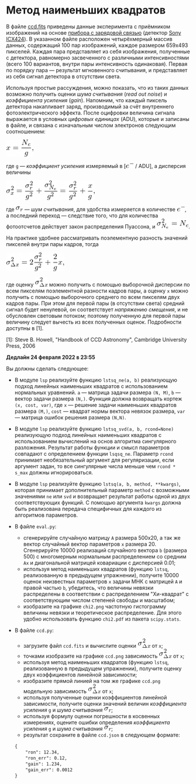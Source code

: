 
# Метод наименьших квадратов

В файле [ccd.fits](https://disk.yandex.ru/d/d_mW1PFXnA8V9w) приведены данные эксперимента с приёмником изображений на основе [прибора с зарядовой связью](https://ru.wikipedia.org/wiki/%D0%9F%D0%97%D0%A1) (детектор [Sony ICX424](https://s1-dl.theimagingsource.com/api/2.5/packages/publications/sensors-ccd/icx424al/e6f6a6dc-f966-5bf2-89ca-b1370715d416/icx424al_1.2.en_US.pdf)). В указанном файле расположен четырёхмерный массив данных, содержащий 100 пар изображений, каждое размером 659x493 пикселей. Каждая пара представляет из себя изображения, полученные с детектора, равномерно засвеченного с различными интенсивностями (всего 100 вариантов, внутри пары интенсивность одинаковая). Первая по порядку пара — результат мгновенного считывания, и представляет из себя сигнал детектора в отсутствии света.

Используя простые рассуждения, можно показать, что из таких данных возможно получить оценки _шума считывания_ (_read out noise_) и _коэффициента усиления_ (_gain_). Напомним, что каждый пиксель детектора накапливает заряд, производимый за счёт внутреннего фотоэлектрического эффекта. После оцифровки величина сигнала выражается в условных _цифровых единицах_ (ADU), которые и записаны в файле, и связана с изначальным числом электронов следующим соотношением:

![цифровые единицы](.eqs/eq1.png)

где `g` — _коэффициент усиления_ измеряемый в \[![электрон](.eqs/e-.png) / ADU\], а дисперсия величины

![дисперсия](.eqs/eq2.png)

где ![sigma_r](.eqs/sigma_r.png) — _шум считывания_, для удобства измеряется в количестве ![электрон](.eqs/e-.png), а последний переход — следствие того, что для количества фотоотсчетов действует закон распределения Пуассона, и ![дисперсия распределения Пуассона](.eqs/eq4.png).

На практике удобнее рассматривать поэлементную разность значений пикселей внутри пары кадров, тогда

![дисперсия разности](.eqs/eq3.png)

где оценку ![sigma_Delta_x](.eqs/sigma_Delta_x.png) можно получить с помощью выборочной дисперсии по всем пикселям поэлементной разности кадров пары, а оценку `x` можно получить с помощью выборочного среднего по всем пикселям двух кадров пары. При этом для первой пары (в отсутствии света) средний сигнал будет ненулевой, он соответствует _напряжению смещения_, и не обусловлен световым потоком; поэтому полученную для первой пары величину следует вычесть из всех полученных оценок. Подробности доступны в [1].

[1]: Steve B. Howell, "Handbook of CCD Astronomy", Cambridge University Press, 2006

**Дедлайн 24 февраля 2022 в 23:55**

Вы должны сделать следующее:

 - В модуле `lsp` реализуйте функцию `lstsq_ne(a, b)` реализующую подход линейных наименьших квадратов с использованием нормальных уравнений. `a` — матрица задачи размера `(N, M)`, `b` — вектор задачи размера `(N,)`.
Функция должна возвращать кортеж `(x, cost, var)`, где `x` — решение задачи наименьших квадратов размера `(M,)`, `cost` — квадрат нормы вектора невязок размера, `var` — матрица ошибок решения размера `(N,N)`.

 - В модуле `lsp` реализуйте функцию `lstsq_svd(a, b, rcond=None)` реализующую подход линейных наименьших квадратов с использованием вычислений на основ алгоритма сингулярного разложения. Результат работы функции и смысл параметров совпадают с определением функции `lsqsq_ne`. Параметр `rcond` принимает необязательный аргумент для регуляризации, если аргумент задан, то все сингулярные числа меньше чем `rcond * s_max` должны игнорироваться.

 - В модуле `lsp` реализуйте функцию `lstsq(a, b, method, **kwargs)`, которая принимает дополнительный параметр `method` с возможными значениями `ne` или `svd` и возвращает результат работы одной из двух соответствующих функций. С помощью аргумента `kwargs` должна быть реализована передача специфичных для каждого из алгоритмов параметров.

 - В файле `eval.py`:
    * сгенерируйте случайную матрицу `A` размера 500x20, а так же вектор случайный вектор параметров `x` размера 20. Сгенерируйте 10000 реализаций случайного вектора `b` (размера 500) с многомерным нормальным распределением со средним `Ax` и диагональной матрицей ковариации с дисперсией 0.01;
    * используя метод наименьших квадратов (функцию `lstsq`, реализованную в предыдущем упражнении), получите 10000 оценок неизвестных параметров `x` задачи МНК с матрицей `A` и правой частью `b`, убедитесь, что величины невязки распределены в соответствии с распределением "Хи-квадрат" с соответствующим числом степеней свободы и масштабом;
    * изобразите на графике `chi2.png` частотную гистограмму величины невязки и теоретическое распределение. Для этого удобно использовать функцию `chi2.pdf` из пакета `scipy.stats`.

 - В файле `ccd.py`:
    * загрузите файл `ccd.fits` и вычислите оценки ![sigma_Delta_x](.eqs/sigma_Delta_x.png) от `x`;
    * точками изобразите на графике `ccd.png` зависимость ![sigma_Delta_x](.eqs/sigma_Delta_x.png) от `x`;
    * используя метод наименьших квадратов (функцию `lstsq`, реализованную в предыдущем упражнении), получите оценку двух коэффициентов линейной зависимости;
    * изобразите прямой линией на том же графике `ccd.png` модельную зависимость ![sigma_Delta_x](.eqs/sigma_Delta_x.png) от `x`;
    * используя полученные оценки коэффициентов линейной зависимости, получите оценки значений величин _коэффициента усиления_ `g` и _шума считывания_ ![sigma_r](.eqs/sigma_r.png);
    * используя формулу оценки погрешности в косвенных измерениях, оцените ошибки определения _коэффициента усиления_ `g` и _шума считывания_ ![sigma_r](.eqs/sigma_r.png);
    * результат сохраните в файле `ccd.json` в следующем формате:
    ```
    {
        "ron": 12.34,
        "ron_err": 0.12,
        "gain": 1.234,
        "gain_err": 0.0012
    }
    ```

